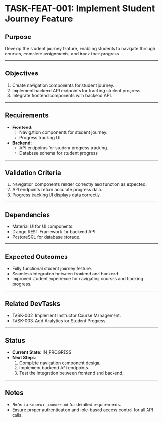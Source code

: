 # TASK-FEAT-001: Implement Student Journey Feature

## Purpose

Develop the student journey feature, enabling students to navigate through courses, complete assignments, and track their progress.

---

## Objectives

1. Create navigation components for student journey.
2. Implement backend API endpoints for tracking student progress.
3. Integrate frontend components with backend API.

---

## Requirements

- **Frontend**:
  - Navigation components for student journey.
  - Progress tracking UI.
- **Backend**:
  - API endpoints for student progress tracking.
  - Database schema for student progress.

---

## Validation Criteria

1. Navigation components render correctly and function as expected.
2. API endpoints return accurate progress data.
3. Progress tracking UI displays data correctly.

---

## Dependencies

- Material UI for UI components.
- Django REST Framework for backend API.
- PostgreSQL for database storage.

---

## Expected Outcomes

- Fully functional student journey feature.
- Seamless integration between frontend and backend.
- Improved student experience for navigating courses and tracking progress.

---

## Related DevTasks

- TASK-002: Implement Instructor Course Management.
- TASK-003: Add Analytics for Student Progress.

---

## Status

- **Current State**: IN_PROGRESS
- **Next Steps**:
  1. Complete navigation component design.
  2. Implement backend API endpoints.
  3. Test the integration between frontend and backend.

---

## Notes

- Refer to `STUDENT_JOURNEY.md` for detailed requirements.
- Ensure proper authentication and role-based access control for all API calls.
